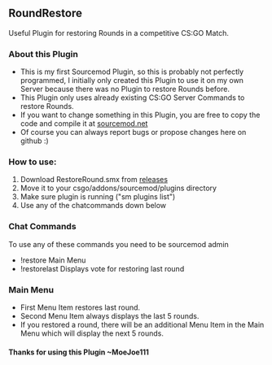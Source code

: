 ## RoundRestore
Useful Plugin for restoring Rounds in a competitive CS:GO Match.

### About this Plugin
- This is my first Sourcemod Plugin, so this is probably not perfectly programmed, I initially
 only created this Plugin to use it on my own Server because there was no Plugin to restore Rounds before.
- This Plugin only uses already existing CS:GO Server Commands to restore Rounds.
- If you want to change something in this Plugin, you are free to copy the code and compile it at [sourcemod.net](http://www.sourcemod.net/compiler.php)
- Of course you can always report bugs or propose changes here on github :)

### How to use:
1. Download RestoreRound.smx from [releases](https://github.com/MoeJoe111/RoundRestore/releases)
2. Move it to your csgo/addons/sourcemod/plugins directory
3. Make sure plugin is running ("sm plugins list")
4. Use any of the chatcommands down below

### Chat Commands
 To use any of these commands you need to be sourcemod admin
- !restore          Main Menu
- !restorelast      Displays vote for restoring last round

### Main Menu
- First Menu Item restores last round.
- Second Menu Item always displays the last 5 rounds.
- If you restored a round, there will be an additional Menu Item in the Main Menu
which will display the next 5 rounds.

#### Thanks for using this Plugin ~MoeJoe111
